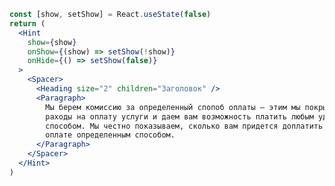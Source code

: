```jsx {"actions":[{"action":"click","selector":"svg","wait":500,"preview":"[role=dialog] [role=document]"}]}
const [show, setShow] = React.useState(false)
return (
  <Hint
    show={show}
    onShow={(show) => setShow(!show)}
    onHide={() => setShow(false)}
  >
    <Spacer>
      <Heading size="2" children="Заголовок" />
      <Paragraph>
        Мы берем комиссию за определенный спопоб оплаты — этим мы покрываем
        раходы на оплату услуги и даем вам возможность платить любым удобным
        способом. Мы честно показываем, сколько вам придется доплатить при
        оплате определенным способом.
      </Paragraph>
    </Spacer>
  </Hint>
)
```
